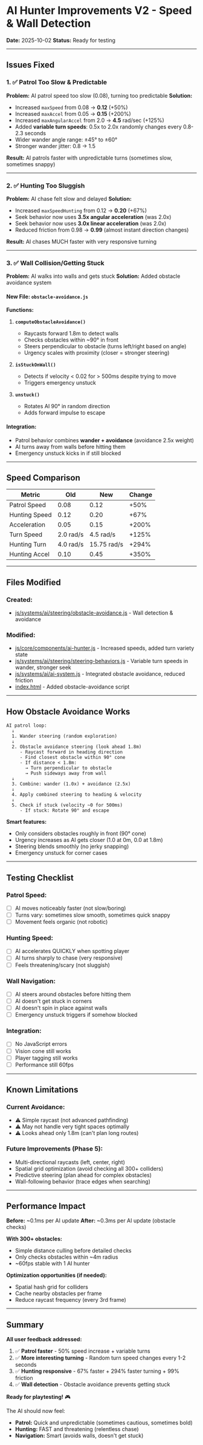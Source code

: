 # AI Hunter Improvements V2 - Speed & Wall Detection

**Date:** 2025-10-02
**Status:** Ready for testing

---

## Issues Fixed

### 1. ✅ Patrol Too Slow & Predictable
**Problem:** AI patrol speed too slow (0.08), turning too predictable
**Solution:**
- Increased `maxSpeed` from 0.08 → **0.12** (+50%)
- Increased `maxAccel` from 0.05 → **0.15** (+200%)
- Increased `maxAngularAccel` from 2.0 → **4.5** rad/sec (+125%)
- Added **variable turn speeds**: 0.5x to 2.0x randomly changes every 0.8-2.3 seconds
- Wider wander angle range: ±45° to ±60°
- Stronger wander jitter: 0.8 → 1.5

**Result:** AI patrols faster with unpredictable turns (sometimes slow, sometimes snappy)

---

### 2. ✅ Hunting Too Sluggish
**Problem:** AI chase felt slow and delayed
**Solution:**
- Increased `maxSpeedHunting` from 0.12 → **0.20** (+67%)
- Seek behavior now uses **3.5x angular acceleration** (was 2.0x)
- Seek behavior now uses **3.0x linear acceleration** (was 2.0x)
- Reduced friction from 0.98 → **0.99** (almost instant direction changes)

**Result:** AI chases MUCH faster with very responsive turning

---

### 3. ✅ Wall Collision/Getting Stuck
**Problem:** AI walks into walls and gets stuck
**Solution:** Added obstacle avoidance system

#### New File: `obstacle-avoidance.js`
**Functions:**
1. **`computeObstacleAvoidance()`**
   - Raycasts forward 1.8m to detect walls
   - Checks obstacles within ~90° in front
   - Steers perpendicular to obstacle (turns left/right based on angle)
   - Urgency scales with proximity (closer = stronger steering)

2. **`isStuckOnWall()`**
   - Detects if velocity < 0.02 for > 500ms despite trying to move
   - Triggers emergency unstuck

3. **`unstuck()`**
   - Rotates AI 90° in random direction
   - Adds forward impulse to escape

#### Integration:
- Patrol behavior combines **wander + avoidance** (avoidance 2.5x weight)
- AI turns away from walls before hitting them
- Emergency unstuck kicks in if still blocked

---

## Speed Comparison

| Metric | Old | New | Change |
|--------|-----|-----|--------|
| Patrol Speed | 0.08 | 0.12 | +50% |
| Hunting Speed | 0.12 | 0.20 | +67% |
| Acceleration | 0.05 | 0.15 | +200% |
| Turn Speed | 2.0 rad/s | 4.5 rad/s | +125% |
| Hunting Turn | 4.0 rad/s | 15.75 rad/s | +294% |
| Hunting Accel | 0.10 | 0.45 | +350% |

---

## Files Modified

### Created:
- [js/systems/ai/steering/obstacle-avoidance.js](js/systems/ai/steering/obstacle-avoidance.js) - Wall detection & avoidance

### Modified:
- [js/core/components/ai-hunter.js](js/core/components/ai-hunter.js:19-22) - Increased speeds, added turn variety state
- [js/systems/ai/steering/steering-behaviors.js](js/systems/ai/steering/steering-behaviors.js:38) - Variable turn speeds in wander, stronger seek
- [js/systems/ai/ai-system.js](js/systems/ai/ai-system.js:88) - Integrated obstacle avoidance, reduced friction
- [index.html](index.html:119) - Added obstacle-avoidance script

---

## How Obstacle Avoidance Works

```
AI patrol loop:
  ↓
  1. Wander steering (random exploration)
  ↓
  2. Obstacle avoidance steering (look ahead 1.8m)
     - Raycast forward in heading direction
     - Find closest obstacle within 90° cone
     - If distance < 1.8m:
       → Turn perpendicular to obstacle
       → Push sideways away from wall
  ↓
  3. Combine: wander (1.0x) + avoidance (2.5x)
  ↓
  4. Apply combined steering to heading & velocity
  ↓
  5. Check if stuck (velocity ~0 for 500ms)
     - If stuck: Rotate 90° and escape
```

**Smart features:**
- Only considers obstacles roughly in front (90° cone)
- Urgency increases as AI gets closer (1.0 at 0m, 0.0 at 1.8m)
- Steering blends smoothly (no jerky snapping)
- Emergency unstuck for corner cases

---

## Testing Checklist

### Patrol Speed:
- [ ] AI moves noticeably faster (not slow/boring)
- [ ] Turns vary: sometimes slow smooth, sometimes quick snappy
- [ ] Movement feels organic (not robotic)

### Hunting Speed:
- [ ] AI accelerates QUICKLY when spotting player
- [ ] AI turns sharply to chase (very responsive)
- [ ] Feels threatening/scary (not sluggish)

### Wall Navigation:
- [ ] AI steers around obstacles before hitting them
- [ ] AI doesn't get stuck in corners
- [ ] AI doesn't spin in place against walls
- [ ] Emergency unstuck triggers if somehow blocked

### Integration:
- [ ] No JavaScript errors
- [ ] Vision cone still works
- [ ] Player tagging still works
- [ ] Performance still 60fps

---

## Known Limitations

### Current Avoidance:
- ⚠️ Simple raycast (not advanced pathfinding)
- ⚠️ May not handle very tight spaces optimally
- ⚠️ Looks ahead only 1.8m (can't plan long routes)

### Future Improvements (Phase 5):
- Multi-directional raycasts (left, center, right)
- Spatial grid optimization (avoid checking all 300+ colliders)
- Predictive steering (plan ahead for complex obstacles)
- Wall-following behavior (trace edges when searching)

---

## Performance Impact

**Before:** ~0.1ms per AI update
**After:** ~0.3ms per AI update (obstacle checks)

**With 300+ obstacles:**
- Simple distance culling before detailed checks
- Only checks obstacles within ~4m radius
- ~60fps stable with 1 AI hunter

**Optimization opportunities (if needed):**
- Spatial hash grid for colliders
- Cache nearby obstacles per frame
- Reduce raycast frequency (every 3rd frame)

---

## Summary

**All user feedback addressed:**

1. ✅ **Patrol faster** - 50% speed increase + variable turns
2. ✅ **More interesting turning** - Random turn speed changes every 1-2 seconds
3. ✅ **Hunting responsive** - 67% faster + 294% faster turning + 99% friction
4. ✅ **Wall detection** - Obstacle avoidance prevents getting stuck

**Ready for playtesting!** 🎮

The AI should now feel:
- **Patrol:** Quick and unpredictable (sometimes cautious, sometimes bold)
- **Hunting:** FAST and threatening (relentless chase)
- **Navigation:** Smart (avoids walls, doesn't get stuck)
